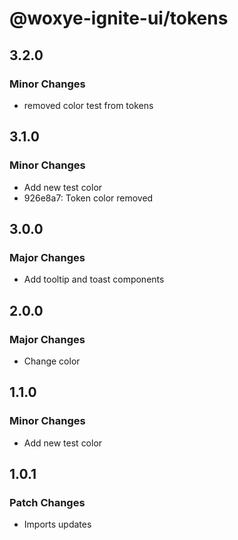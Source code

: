 # @woxye-ignite-ui/tokens

## 3.2.0

### Minor Changes

- removed color test from tokens

## 3.1.0

### Minor Changes

- Add new test color
- 926e8a7: Token color removed

## 3.0.0

### Major Changes

- Add tooltip and toast components

## 2.0.0

### Major Changes

- Change color

## 1.1.0

### Minor Changes

- Add new test color

## 1.0.1

### Patch Changes

- Imports updates

